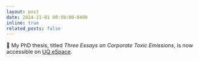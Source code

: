 ```yaml
---
layout: post
date: 2024-11-01 00:59:00-0400
inline: true
related_posts: false
---
```


‍📄  My PhD thesis, titled _Three Essays on Corporate Toxic Emissions_, is now accessible on [UQ eSpace](https://espace.library.uq.edu.au/view/UQ:8a919d3).
